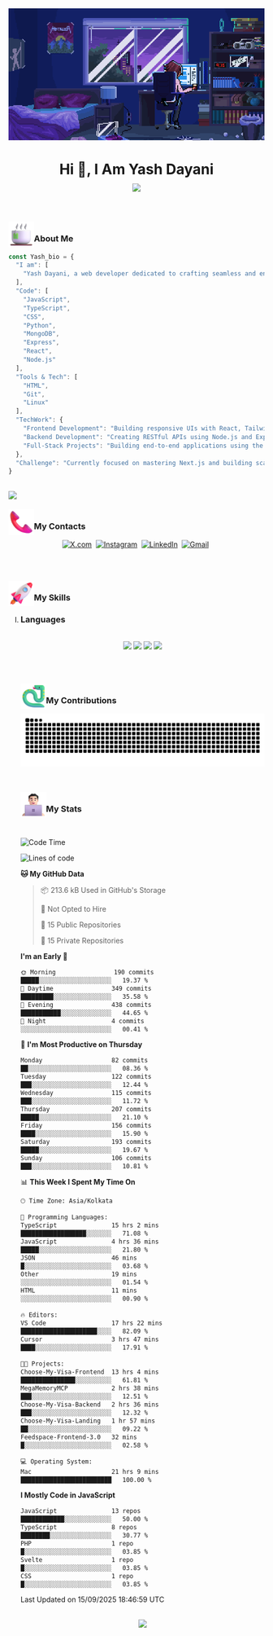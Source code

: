 <img align='center' src="header.gif" >

<div align="center">
    <h1>Hi 👋, I Am Yash Dayani <br> <img src="https://komarev.com/ghpvc/?username=YashDayani&color=F8BAAA&style=flat"></h1><br>
</div>

<br>
        
<img align='left' src="https://github.com/Ayon-SSP/Ayon-SSP/blob/main/Profile2/cofi.png" width="50">
<h3>About Me</h3>

```javascript
const Yash_bio = {
  "I am": [
    "Yash Dayani, a web developer dedicated to crafting seamless and engaging digital experiences."
  ],
  "Code": [
    "JavaScript",
    "TypeScript",
    "CSS",
    "Python",
    "MongoDB",
    "Express",
    "React",
    "Node.js"
  ],
  "Tools & Tech": [
    "HTML",
    "Git",
    "Linux"
  ],
  "TechWork": {
    "Frontend Development": "Building responsive UIs with React, Tailwind CSS, and component libraries like ShadCN UI",
    "Backend Development": "Creating RESTful APIs using Node.js and Express",
    "Full-Stack Projects": "Building end-to-end applications using the MERN stack"
  },
  "Challenge": "Currently focused on mastering Next.js and building scalable full-stack applications with TypeScript."
}
```

<br/>
 <img src="https://github-profile-trophy.vercel.app/?username=yashdayani&column=8&margin-w=20&margin-h=20">
<br/>
<br/>

<img align='left' src="Telephone.png" width="50">
<h3>My Contacts</h3>
<div align="center"> 
    <a href="https://twitter.com/yash_dayani"><img src="https://img.shields.io/badge/X-%23000000.svg?style=for-the-badge&logo=X&logoColor=white" alt="X.com" /></a>&nbsp;
    <a href="https://instagram.com/yash.dayani"><img src="https://img.shields.io/badge/instagram-%23E4405F.svg?&style=for-the-badge&logo=instagram&logoColor=white" alt="Instagram" /></a>&nbsp;
    <a href="https://www.linkedin.com/in/yashday/"><img src="https://img.shields.io/badge/linkedin-%230077B5.svg?&style=for-the-badge&logo=linkedin&logoColor=white" alt="LinkedIn" /></a>&nbsp;
    <a href="mailto:yashdayani0@gmail.com?cc=yash4work+viaGithub@proton.me&subject=Hello%20Yash!"><img src="https://img.shields.io/badge/gmail-%23D14836.svg?&style=for-the-badge&logo=gmail&logoColor=white" alt="Gmail"/></a>&nbsp;
</div>

<br/>
<h2></h2>
<br/>

<img align='left' src="Rocket.png" width="50">
<h3>My Skills</h3>
<ol type="I">
    <li><h3>Languages</h3> <br>
        <!-- Languages -->
        <div align="center"> 
            <img src="https://img.shields.io/badge/html5-%23E34F26.svg?style=for-the-badge&logo=html5&logoColor=white&color=F4470B">
            <img src="https://img.shields.io/badge/css3-%231572B6.svg?style=for-the-badge&logo=css3&logoColor=white&color=2862E9">
            <img src="https://img.shields.io/badge/javascript-%23323330.svg?style=for-the-badge&logo=javascript&logoColor=%23F7DF1E">
            <img src="https://img.shields.io/badge/python-3670A0?style=for-the-badge&logo=python&logoColor=ffdd54&color=4886B7">
        </div>
    </li>
<!-- Frameworks -->
<!-- Tools -->
<!-- OS <img src=""> -->

<br/>
<h2></h2>
<br/>

<img align='left' src="Snake.png" width="50">
<h3>My Contributions</h3>
<img alt="snake eating my contributions" src="https://raw.githubusercontent.com/yashdayani/yashdayani/output/github-contribution-grid-snake.svg">

<br/>
<h2></h2>
<br/>

<img align='left' src="Stats.png" width="50">
<h3>My Stats</h3>
<br>

<!--START_SECTION:waka-->
![Code Time](http://img.shields.io/badge/Code%20Time-1%2C061%20hrs%2057%20mins-blue)

![Lines of code](https://img.shields.io/badge/From%20Hello%20World%20I%27ve%20Written-1.1%20million%20lines%20of%20code-blue)

**🐱 My GitHub Data** 

> 📦 213.6 kB Used in GitHub's Storage 
 > 
> 🚫 Not Opted to Hire
 > 
> 📜 15 Public Repositories 
 > 
> 🔑 15 Private Repositories 
 > 
**I'm an Early 🐤** 

```text
🌞 Morning                190 commits         █████░░░░░░░░░░░░░░░░░░░░   19.37 % 
🌆 Daytime                349 commits         █████████░░░░░░░░░░░░░░░░   35.58 % 
🌃 Evening                438 commits         ███████████░░░░░░░░░░░░░░   44.65 % 
🌙 Night                  4 commits           ░░░░░░░░░░░░░░░░░░░░░░░░░   00.41 % 
```
📅 **I'm Most Productive on Thursday** 

```text
Monday                   82 commits          ██░░░░░░░░░░░░░░░░░░░░░░░   08.36 % 
Tuesday                  122 commits         ███░░░░░░░░░░░░░░░░░░░░░░   12.44 % 
Wednesday                115 commits         ███░░░░░░░░░░░░░░░░░░░░░░   11.72 % 
Thursday                 207 commits         █████░░░░░░░░░░░░░░░░░░░░   21.10 % 
Friday                   156 commits         ████░░░░░░░░░░░░░░░░░░░░░   15.90 % 
Saturday                 193 commits         █████░░░░░░░░░░░░░░░░░░░░   19.67 % 
Sunday                   106 commits         ███░░░░░░░░░░░░░░░░░░░░░░   10.81 % 
```


📊 **This Week I Spent My Time On** 

```text
🕑︎ Time Zone: Asia/Kolkata

💬 Programming Languages: 
TypeScript               15 hrs 2 mins       ██████████████████░░░░░░░   71.08 % 
JavaScript               4 hrs 36 mins       █████░░░░░░░░░░░░░░░░░░░░   21.80 % 
JSON                     46 mins             █░░░░░░░░░░░░░░░░░░░░░░░░   03.68 % 
Other                    19 mins             ░░░░░░░░░░░░░░░░░░░░░░░░░   01.54 % 
HTML                     11 mins             ░░░░░░░░░░░░░░░░░░░░░░░░░   00.90 % 

🔥 Editors: 
VS Code                  17 hrs 22 mins      █████████████████████░░░░   82.09 % 
Cursor                   3 hrs 47 mins       ████░░░░░░░░░░░░░░░░░░░░░   17.91 % 

🐱‍💻 Projects: 
Choose-My-Visa-Frontend  13 hrs 4 mins       ███████████████░░░░░░░░░░   61.81 % 
MegaMemoryMCP            2 hrs 38 mins       ███░░░░░░░░░░░░░░░░░░░░░░   12.51 % 
Choose-My-Visa-Backend   2 hrs 36 mins       ███░░░░░░░░░░░░░░░░░░░░░░   12.32 % 
Choose-My-Visa-Landing   1 hr 57 mins        ██░░░░░░░░░░░░░░░░░░░░░░░   09.22 % 
Feedspace-Frontend-3.0   32 mins             █░░░░░░░░░░░░░░░░░░░░░░░░   02.58 % 

💻 Operating System: 
Mac                      21 hrs 9 mins       █████████████████████████   100.00 % 
```

**I Mostly Code in JavaScript** 

```text
JavaScript               13 repos            ████████████░░░░░░░░░░░░░   50.00 % 
TypeScript               8 repos             ████████░░░░░░░░░░░░░░░░░   30.77 % 
PHP                      1 repo              █░░░░░░░░░░░░░░░░░░░░░░░░   03.85 % 
Svelte                   1 repo              █░░░░░░░░░░░░░░░░░░░░░░░░   03.85 % 
CSS                      1 repo              █░░░░░░░░░░░░░░░░░░░░░░░░   03.85 % 
```




 Last Updated on 15/09/2025 18:46:59 UTC
<!--END_SECTION:waka-->

<br>

<div align="center"> 
    <img src ="https://github-readme-streak-stats-one-livid-37.vercel.app/?user=yashdayani&theme=swift&hide_border=true&background=FFFFFF00">
</div>



